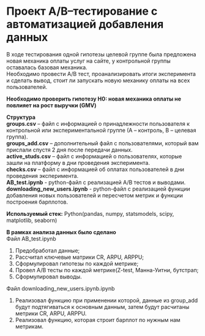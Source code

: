 # Проект A/B–тестирование с автоматизацией добавления данных

В ходе тестирования одной гипотезы целевой группе была предложена новая механика оплаты услуг на сайте, у контрольной группы оставалась базовая механика.   
Необходимо провести A/B тест, проанализировать итоги эксперимента и сделать вывод, стоит ли запускать новую механику оплаты на всех пользователей.

**Необходимо проверить гипотезу H0: новая механика оплаты не повлияет на рост выручки (GMV)**

**Структура**  
**groups.csv** – файл с информацией о принадлежности пользователя к контрольной или экспериментальной группе (А – контроль, B – целевая группа).   
**groups_add.csv** – дополнительный файл с пользователями, который вам прислали спустя 2 дня после передачи данных.  
**active_studs.csv** – файл с информацией о пользователях, которые зашли на платформу в дни проведения эксперимента.   
**checks.csv** – файл с информацией об оплатах пользователей в дни проведения эксперимента.   
**AB_test.ipynb** - python-файл с реализацией A/B тестов и выводами.  
**downloading_new_users.ipynb** - python-файл с реализацией функции добавления новых пользователей и пересчетом метрик и функции построения барплотов.


**Используемый стек:**
Python(pandas, numpy, statsmodels, scipy, matplotlib, seaborn)

**В рамках анализа данных было сделано**  
Файл AB_test.ipynb  
1) Предобработал данные;  
2) Рассчитал ключевые матрики CR, ARPU, ARPPU;     
3) Сформулировал гипотезы по каждой метрике;
4) Провел A/B тесты по каждой метрике(Z-test, Манна-Уитни, бутстрап;
5) Сформулировал выводы.

Файл downloading_new_users.ipynb.ipynb
1) Реализовал функцию при применении которой, данные из group_add будут подтягиваться к основным данным, затем будут расчитаны метрики CR, ARPU, ARPPU.
2) Реализовал функцию, которая строит барплот по нужным нам метрикам.

